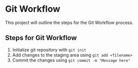 # Git Workflow

This project will outline the steps for the Git Workflow process.

## Steps for Git Workflow

1. Initialize git repository with `git init`
1. Add changes to the staging area using `git add <filename>`
1. Commit the changes using `git commit -m "Message here"`